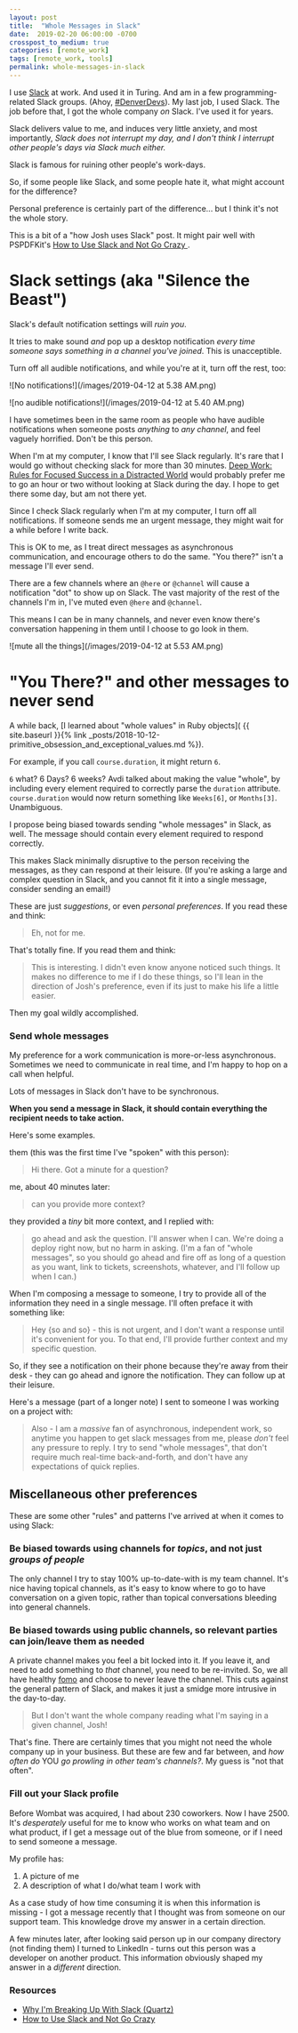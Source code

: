 ```yaml
---
layout: post
title:  "Whole Messages in Slack"
date:  2019-02-20 06:00:00 -0700
crosspost_to_medium: true
categories: [remote_work]
tags: [remote_work, tools]
permalink: whole-messages-in-slack
---
```


I use [Slack](https://slack.com/features) at work. And used it in Turing. And am in a few programming-related Slack groups. (Ahoy, [#DenverDevs](https://denverdevs.org/)). My last job, I used Slack. The job before that, I got the whole company _on_ Slack. I've used it for years. 

Slack delivers value to me, and induces very little anxiety, and most importantly, _Slack does not interrupt my day, and I don't think I interrupt other people's days via Slack much either._

Slack is famous for ruining other people's work-days.

So, if some people like Slack, and some people hate it, what might account for the difference? 

Personal preference is certainly part of the difference... but I think it's not the whole story.

This is a bit of a "how Josh uses Slack" post. It might pair well with PSPDFKit's [How to Use Slack and Not Go Crazy ](https://pspdfkit.com/blog/2018/how-to-use-slack-and-not-go-crazy/).

# Slack settings (aka "Silence the Beast")

Slack's default notification settings will _ruin you_. 

It tries to make sound _and_ pop up a desktop notification _every time someone says something in a channel you've joined_. This is unacceptible. 

Turn off all audible notifications, and while you're at it, turn off the rest, too:

![No notifications!](/images/2019-04-12 at 5.38 AM.png)

![no audible notifications!](/images/2019-04-12 at 5.40 AM.png)

I have sometimes been in the same room as people who have audible notifications when someone posts _anything_ to _any channel_, and feel vaguely horrified. Don't be this person.

When I'm at my computer, I know that I'll see Slack regularly. It's rare that I would go without checking slack for more than 30 minutes. [Deep Work: Rules for Focused Success in a Distracted World](https://www.goodreads.com/book/show/25744928-deep-work) would probably prefer me to go an hour or two without looking at Slack during the day. I hope to get there some day, but am not there yet. 

Since I check Slack regularly when I'm at my computer, I turn off all notifications. If someone sends me an urgent message, they might wait for a while before I write back.

This is OK to me, as I treat direct messages as asynchronous communication, and encourage others to do the same. "You there?" isn't a message I'll ever send.

There are a few channels where an `@here` or `@channel` will cause a notification "dot" to show up on Slack. The vast majority of the rest of the channels I'm in, I've muted even `@here` and `@channel`. 

This means I can be in many channels, and never even know there's conversation happening in them until I choose to go look in them.

![mute all the things](/images/2019-04-12 at 5.53 AM.png)

# "You There?" and other messages to never send

A while back, [I learned about "whole values" in Ruby objects]( {{ site.baseurl }}{% link _posts/2018-10-12-primitive_obsession_and_exceptional_values.md %}).

For example, if you call `course.duration`, it might return `6`. 

`6` what? 6 Days? 6 weeks? Avdi talked about making the value "whole", by including every element required to correctly parse the `duration` attribute. `course.duration` would now return something like `Weeks[6]`, or `Months[3]`. Unambiguous. 
<!--more-->

I propose being biased towards sending "whole messages" in Slack, as well. The message should contain every element required to respond correctly.

This makes Slack minimally disruptive to the person receiving the messages, as they can respond at their leisure. (If you're asking a large and complex question in Slack, and you cannot fit it into a single message, consider sending an email!)


These are just _suggestions_, or even _personal preferences_. If you read these and think:

> Eh, not for me.

That's totally fine. If you read them and think:

> This is interesting. I didn't even know anyone noticed such things. It makes no difference to me if I do these things, so I'll lean in the direction of Josh's preference, even if its just to make his life a little easier.

Then my goal wildly accomplished.

### Send whole messages

My preference for a work communication is more-or-less asynchronous. Sometimes we need to communicate in real time, and I'm happy to hop on a call when helpful.

Lots of messages in Slack don't have to be synchronous. 

**When you send a message in Slack, it should contain everything the recipient needs to take action.**

Here's some examples.

them (this was the first time I've "spoken" with this person): 
> Hi there. Got a minute for a question? 

me, about 40 minutes later: 
> can you provide more context?

they provided a _tiny_ bit more context, and I replied with: 
> go ahead and ask the question. I'll answer when I can. We're doing a deploy right now, but no harm in asking. (I'm a fan of "whole messages", so you should go ahead and fire off as long of a question as you want, link to tickets, screenshots, whatever, and I'll follow up when I can.)

When I'm composing a message to someone, I try to provide all of the information they need in a single message. I'll often preface it with something like:

> Hey {so and so} - this is not urgent, and I don't want a response until it's convenient for you. To that end, I'll provide further context and my specific question.

So, if they see a notification on their phone because they're away from their desk - they can go ahead and ignore the notification. They can follow up at their leisure. 

Here's a message (part of a longer note) I sent to someone I was working on a project with:

> Also - I am a _massive_ fan of asynchronous, independent work, so anytime you happen to get slack messages from me, please _don't_ feel any pressure to reply. I try to send "whole messages", that don't require much real-time back-and-forth, and don't have any expectations of quick replies.

## Miscellaneous other preferences

These are some other "rules" and patterns I've arrived at when it comes to using Slack:

### Be biased towards using channels for _topics_, and not just _groups of people_

The only channel I try to stay 100% up-to-date-with is my team channel. It's nice having topical channels, as it's easy to know where to go to have conversation on a given topic, rather than topical conversations bleeding into general channels. 

### Be biased towards using public channels, so relevant parties can join/leave them as needed

A private channel makes you feel a bit locked into it. If you leave it, and need to add something to _that_ channel, you need to be re-invited. So, we all have healthy [fomo](https://www.urbandictionary.com/define.php?term=Fomo) and choose to never leave the channel. This cuts against the general pattern of Slack, and makes it just a smidge more intrusive in the day-to-day. 

> But I don't want the whole company reading what I'm saying in a given channel, Josh!

That's fine. There are certainly times that you might not need the whole company up in your business. But these are few and far between, and _how often do_ YOU _go prowling in other team's channels?_. My guess is "not that often". 


### Fill out your Slack profile

Before Wombat was acquired, I had about 230 coworkers. Now I have 2500. It's _desperately_ useful for me to know who works on what team and on what product, if I get a message out of the blue from someone, or if I need to send someone a message. 

My profile has:
1. A picture of me
2. A description of what I do/what team I work with

As a case study of how time consuming it is when this information is missing - I got a message recently that I thought was from someone on our support team. This knowledge drove my answer in a certain direction. 

A few minutes later, after looking said person up in our company directory (not finding them) I turned to LinkedIn - turns out this person was a developer on another product. This information obviously shaped my answer in a _different_ direction. 


### Resources

- [Why I'm Breaking Up With Slack (Quartz)](https://qz.com/632016/why-im-breaking-up-with-slack/)
- [How to Use Slack and Not Go Crazy](https://pspdfkit.com/blog/2018/how-to-use-slack-and-not-go-crazy/)